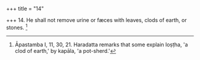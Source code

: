 +++
title = "14"

+++
14. He shall not remove urine or fæces with leaves, clods of earth, or stones. [^13] 


[^13]:  Āpastamba I, 11, 30, 21. Haradatta remarks that some explain loṣṭha, 'a clod of earth,' by kapāla, 'a pot-sherd.'
